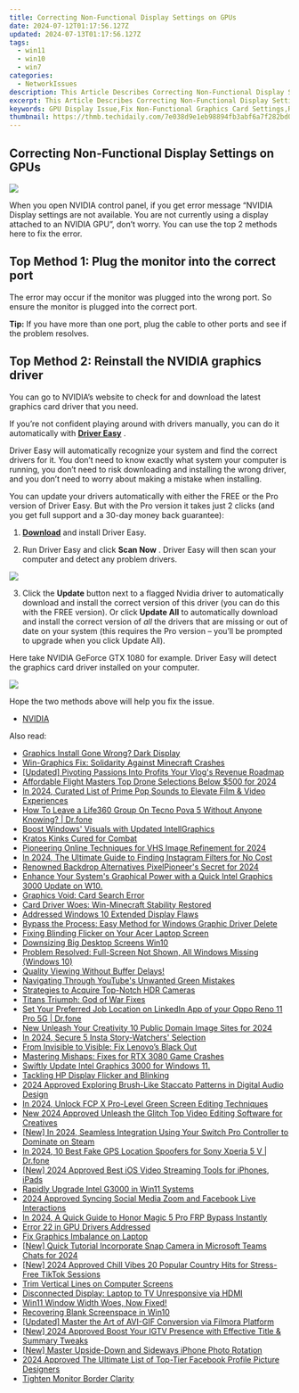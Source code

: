 ```yaml
---
title: Correcting Non-Functional Display Settings on GPUs
date: 2024-07-12T01:17:56.127Z
updated: 2024-07-13T01:17:56.127Z
tags:
  - win11
  - win10
  - win7
categories:
  - NetworkIssues
description: This Article Describes Correcting Non-Functional Display Settings on GPUs
excerpt: This Article Describes Correcting Non-Functional Display Settings on GPUs
keywords: GPU Display Issue,Fix Non-Functional Graphics Card Settings,Resolve GPU Display Malfunctions,Troubleshoot Non-Functional GPU Displays,Adjust GPU Display Settings Correctly,Non-Functional GPU Monitor Fixes,Optimize Graphics Card Display Performance
thumbnail: https://thmb.techidaily.com/7e038d9e1eb98894fb3abf6a7f282bd0c462456694222e012226efef555d04fe.jpg
---
```


## Correcting Non-Functional Display Settings on GPUs

![](https://images.drivereasy.com/wp-content/uploads/2017/05/img_591121a1475ee.jpg)

 When you open NVIDIA control panel, if you get error message “NVIDIA Display settings are not available. You are not currently using a display attached to an NVIDIA GPU”, don’t worry. You can use the top 2 methods here to fix the error.

## **Top Method 1: Plug the monitor into the correct port**

 The error may occur if the monitor was plugged into the wrong port. So ensure the monitor is plugged into the correct port.

**Tip:** If you have more than one port, plug the cable to other ports and see if the problem resolves.

## **Top Method 2: Reinstall the NVIDIA graphics driver**

 You can go to NVIDIA’s website to check for and download the latest graphics card driver that you need.

 If you’re not confident playing around with drivers manually,  you can do it automatically with **[Driver Easy](https://tools.techidaily.com/drivereasy/download/)**  .

 Driver Easy will automatically recognize your system and find the correct drivers for it. You don’t need to know exactly what system your computer is running, you don’t need to risk downloading and installing the wrong driver, and you don’t need to worry about making a mistake when installing.

 You can update your drivers automatically with either the FREE or the Pro version of Driver Easy. But with the Pro version it takes just 2 clicks (and you get full support and a 30-day money back guarantee):

 1) **[Download](https://tools.techidaily.com/drivereasy/download/)**   and install Driver Easy.

 2) Run Driver Easy and click **Scan Now** . Driver Easy will then scan your computer and detect any problem drivers.

![](https://images.drivereasy.com/wp-content/uploads/2017/09/img_59ae5a6993f7f.jpg)

 3) Click the **Update** button next to a flagged Nvidia driver to automatically download and install the correct version of this driver (you can do this with the FREE version). Or click **Update All**  to automatically download and install the correct version of _all_   the drivers that are missing or out of date on your system (this requires the Pro version – you’ll be prompted to upgrade when you click Update All).

 Here take NVIDIA GeForce GTX 1080 for example. Driver Easy will detect the graphics card driver installed on your computer.

![](https://images.drivereasy.com/wp-content/uploads/2017/09/img_59ae5a7e64fbb.jpg)

Hope the two methods above will help you fix the issue.

* [NVIDIA](https://tools.techidaily.com/drivereasy/download/)

<ins class="adsbygoogle"
     style="display:block"
     data-ad-format="autorelaxed"
     data-ad-client="ca-pub-7571918770474297"
     data-ad-slot="1223367746"></ins>



<ins class="adsbygoogle"
     style="display:block"
     data-ad-client="ca-pub-7571918770474297"
     data-ad-slot="8358498916"
     data-ad-format="auto"
     data-full-width-responsive="true"></ins>



<span class="atpl-alsoreadstyle">Also read:</span>
<div><ul>
<li><a href="https://network-issues.techidaily.com/graphics-install-gone-wrong-dark-display/"><u>Graphics Install Gone Wrong? Dark Display</u></a></li>
<li><a href="https://network-issues.techidaily.com/win-graphics-fix-solidarity-against-minecraft-crashes/"><u>Win-Graphics Fix: Solidarity Against Minecraft Crashes</u></a></li>
<li><a href="https://facebook-video-footage.techidaily.com/updated-pivoting-passions-into-profits-your-vlogs-revenue-roadmap/"><u>[Updated] Pivoting Passions Into Profits  Your Vlog's Revenue Roadmap</u></a></li>
<li><a href="https://extra-information.techidaily.com/affordable-flight-masters-top-drone-selections-below-500-for-2024/"><u>Affordable Flight Masters  Top Drone Selections Below $500 for 2024</u></a></li>
<li><a href="https://audio-editing.techidaily.com/in-2024-curated-list-of-prime-pop-sounds-to-elevate-film-and-video-experiences/"><u>In 2024, Curated List of Prime Pop Sounds to Elevate Film & Video Experiences</u></a></li>
<li><a href="https://review-topics.techidaily.com/how-to-leave-a-life360-group-on-tecno-pova-5-without-anyone-knowing-drfone-by-drfone-virtual-android/"><u>How To Leave a Life360 Group On Tecno Pova 5 Without Anyone Knowing? | Dr.fone</u></a></li>
<li><a href="https://network-issues.techidaily.com/boost-windows-visuals-with-updated-intellgraphics/"><u>Boost Windows' Visuals with Updated IntellGraphics</u></a></li>
<li><a href="https://network-issues.techidaily.com/kratos-kinks-cured-for-combat/"><u>Kratos Kinks Cured for Combat</u></a></li>
<li><a href="https://extra-support.techidaily.com/pioneering-online-techniques-for-vhs-image-refinement-for-2024/"><u>Pioneering Online Techniques for VHS Image Refinement for 2024</u></a></li>
<li><a href="https://instagram-video-recordings.techidaily.com/in-2024-the-ultimate-guide-to-finding-instagram-filters-for-no-cost/"><u>In 2024, The Ultimate Guide to Finding Instagram Filters for No Cost</u></a></li>
<li><a href="https://extra-skills.techidaily.com/renowned-backdrop-alternatives-pixelpioneers-secret-for-2024/"><u>Renowned Backdrop Alternatives  PixelPioneer's Secret for 2024</u></a></li>
<li><a href="https://network-issues.techidaily.com/enhance-your-systems-graphical-power-with-a-quick-intel-graphics-3000-update-on-w10/"><u>Enhance Your System's Graphical Power with a Quick Intel Graphics 3000 Update on W10.</u></a></li>
<li><a href="https://network-issues.techidaily.com/graphics-void-card-search-error/"><u>Graphics Void: Card Search Error</u></a></li>
<li><a href="https://network-issues.techidaily.com/card-driver-woes-win-minecraft-stability-restored/"><u>Card Driver Woes: Win-Minecraft Stability Restored</u></a></li>
<li><a href="https://network-issues.techidaily.com/addressed-windows-10-extended-display-flaws/"><u>Addressed Windows 10 Extended Display Flaws</u></a></li>
<li><a href="https://network-issues.techidaily.com/bypass-the-process-easy-method-for-windows-graphic-driver-delete/"><u>Bypass the Process: Easy Method for Windows Graphic Driver Delete</u></a></li>
<li><a href="https://network-issues.techidaily.com/fixing-blinding-flicker-on-your-acer-laptop-screen/"><u>Fixing Blinding Flicker on Your Acer Laptop Screen</u></a></li>
<li><a href="https://network-issues.techidaily.com/downsizing-big-desktop-screens-win10/"><u>Downsizing Big Desktop Screens Win10</u></a></li>
<li><a href="https://network-issues.techidaily.com/problem-resolved-full-screen-not-shown-all-windows-missing-windows-10/"><u>Problem Resolved: Full-Screen Not Shown, All Windows Missing (Windows 10)</u></a></li>
<li><a href="https://network-issues.techidaily.com/quality-viewing-without-buffer-delays/"><u>Quality Viewing Without Buffer Delays!</u></a></li>
<li><a href="https://network-issues.techidaily.com/navigating-through-youtubes-unwanted-green-mistakes/"><u>Navigating Through YouTube's Unwanted Green Mistakes</u></a></li>
<li><a href="https://extra-hints.techidaily.com/strategies-to-acquire-top-notch-hdr-cameras/"><u>Strategies to Acquire Top-Notch HDR Cameras</u></a></li>
<li><a href="https://network-issues.techidaily.com/titans-triumph-god-of-war-fixes/"><u>Titans Triumph: God of War Fixes</u></a></li>
<li><a href="https://location-social.techidaily.com/set-your-preferred-job-location-on-linkedin-app-of-your-oppo-reno-11-pro-5g-drfone-by-drfone-virtual-android/"><u>Set Your Preferred Job Location on LinkedIn App of your Oppo Reno 11 Pro 5G | Dr.fone</u></a></li>
<li><a href="https://ai-video-tools.techidaily.com/new-unleash-your-creativity-10-public-domain-image-sites-for-2024/"><u>New Unleash Your Creativity 10 Public Domain Image Sites for 2024</u></a></li>
<li><a href="https://instagram-video-files.techidaily.com/in-2024-secure-5-insta-story-watchers-selection/"><u>In 2024, Secure 5 Insta Story-Watchers' Selection</u></a></li>
<li><a href="https://network-issues.techidaily.com/from-invisible-to-visible-fix-lenovos-black-out/"><u>From Invisible to Visible: Fix Lenovo’s Black Out</u></a></li>
<li><a href="https://network-issues.techidaily.com/mastering-mishaps-fixes-for-rtx-3080-game-crashes/"><u>Mastering Mishaps: Fixes for RTX 3080 Game Crashes</u></a></li>
<li><a href="https://network-issues.techidaily.com/1719974685642-swiftly-update-intel-graphics-3000-for-windows-11/"><u>Swiftly Update Intel Graphics 3000 for Windows 11.</u></a></li>
<li><a href="https://network-issues.techidaily.com/tackling-hp-display-flicker-and-blinking/"><u>Tackling HP Display Flicker and Blinking</u></a></li>
<li><a href="https://audio-editing.techidaily.com/2024-approved-exploring-brush-like-staccato-patterns-in-digital-audio-design/"><u>2024 Approved Exploring Brush-Like Staccato Patterns in Digital Audio Design</u></a></li>
<li><a href="https://video-content-creator.techidaily.com/in-2024-unlock-fcp-x-pro-level-green-screen-editing-techniques/"><u>In 2024, Unlock FCP X Pro-Level Green Screen Editing Techniques</u></a></li>
<li><a href="https://ai-video-tools.techidaily.com/new-2024-approved-unleash-the-glitch-top-video-editing-software-for-creatives/"><u>New 2024 Approved Unleash the Glitch Top Video Editing Software for Creatives</u></a></li>
<li><a href="https://on-screen-recording.techidaily.com/new-in-2024-seamless-integration-using-your-switch-pro-controller-to-dominate-on-steam/"><u>[New] In 2024, Seamless Integration  Using Your Switch Pro Controller to Dominate on Steam</u></a></li>
<li><a href="https://fake-location.techidaily.com/in-2024-10-best-fake-gps-location-spoofers-for-sony-xperia-5-v-drfone-by-drfone-virtual-android/"><u>In 2024, 10 Best Fake GPS Location Spoofers for Sony Xperia 5 V | Dr.fone</u></a></li>
<li><a href="https://fox-links.techidaily.com/new-2024-approved-best-ios-video-streaming-tools-for-iphones-ipads/"><u>[New] 2024 Approved  Best iOS Video Streaming Tools for iPhones, iPads</u></a></li>
<li><a href="https://network-issues.techidaily.com/rapidly-upgrade-intel-g3000-in-win11-systems/"><u>Rapidly Upgrade Intel G3000 in Win11 Systems</u></a></li>
<li><a href="https://some-skills.techidaily.com/2024-approved-syncing-social-media-zoom-and-facebook-live-interactions/"><u>2024 Approved  Syncing Social Media  Zoom and Facebook Live Interactions</u></a></li>
<li><a href="https://bypass-frp.techidaily.com/in-2024-a-quick-guide-to-honor-magic-5-pro-frp-bypass-instantly-by-drfone-android/"><u>In 2024, A Quick Guide to Honor Magic 5 Pro FRP Bypass Instantly</u></a></li>
<li><a href="https://network-issues.techidaily.com/error-22-in-gpu-drivers-addressed/"><u>Error 22 in GPU Drivers Addressed</u></a></li>
<li><a href="https://network-issues.techidaily.com/fix-graphics-imbalance-on-laptop/"><u>Fix Graphics Imbalance on Laptop</u></a></li>
<li><a href="https://snapchat-videos.techidaily.com/new-quick-tutorial-incorporate-snap-camera-in-microsoft-teams-chats-for-2024/"><u>[New] Quick Tutorial  Incorporate Snap Camera in Microsoft Teams Chats for 2024</u></a></li>
<li><a href="https://tiktok-clips.techidaily.com/new-2024-approved-chill-vibes-20-popular-country-hits-for-stress-free-tiktok-sessions/"><u>[New] 2024 Approved  Chill Vibes  20 Popular Country Hits for Stress-Free TikTok Sessions</u></a></li>
<li><a href="https://network-issues.techidaily.com/trim-vertical-lines-on-computer-screens/"><u>Trim Vertical Lines on Computer Screens</u></a></li>
<li><a href="https://network-issues.techidaily.com/disconnected-display-laptop-to-tv-unresponsive-via-hdmi/"><u>Disconnected Display: Laptop to TV Unresponsive via HDMI</u></a></li>
<li><a href="https://network-issues.techidaily.com/1719974894923-win11-window-width-woes-now-fixed/"><u>Win11 Window Width Woes, Now Fixed!</u></a></li>
<li><a href="https://network-issues.techidaily.com/recovering-blank-screenspace-in-win10/"><u>Recovering Blank Screenspace in Win10</u></a></li>
<li><a href="https://extra-skills.techidaily.com/updated-master-the-art-of-avi-gif-conversion-via-filmora-platform/"><u>[Updated] Master the Art of AVI-GIF Conversion via Filmora Platform</u></a></li>
<li><a href="https://instagram-video-recordings.techidaily.com/new-2024-approved-boost-your-igtv-presence-with-effective-title-and-summary-tweaks/"><u>[New] 2024 Approved  Boost Your IGTV Presence with Effective Title & Summary Tweaks</u></a></li>
<li><a href="https://extra-skills.techidaily.com/new-master-upside-down-and-sideways-iphone-photo-rotation/"><u>[New] Master Upside-Down and Sideways iPhone Photo Rotation</u></a></li>
<li><a href="https://facebook-videos.techidaily.com/2024-approved-the-ultimate-list-of-top-tier-facebook-profile-picture-designers/"><u>2024 Approved  The Ultimate List of Top-Tier Facebook Profile Picture Designers</u></a></li>
<li><a href="https://network-issues.techidaily.com/tighten-monitor-border-clarity/"><u>Tighten Monitor Border Clarity</u></a></li>
</ul></div>
